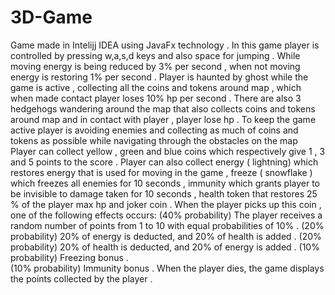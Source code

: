 # 3D-Game
Game made in Intelijj IDEA using JavaFx technology .
In this game player is controlled by pressing w,a,s,d keys and also space for jumping . While moving energy is being reduced by 3% per second , when not moving energy is restoring 1% per second .
Player is haunted by ghost while the game is active , collecting all the coins and tokens around map , which when made contact player loses 10% hp per second . 
There are also 3 hedgehogs wandering around the map that also collects coins and tokens around map and in contact with player , player lose hp .
To keep the game active player is avoiding enemies and collecting as much of coins and tokens as possible while navigating through the obstacles on the map
Player can collect yellow , green and blue coins which respectively give 1 , 3 and 5 points to the score . Player can also collect energy ( lightning) which restores energy that is used for moving in the game , freeze ( snowflake ) which freezes all enemies for 10 seconds , immunity which grants player to be invisible to damage taken for 10 seconds , health token that restores 25 % of the player max hp and joker coin .
When the player picks up this coin , one of the following effects occurs:
(40% probability) The player receives a random number of points from 1 to 10 with equal probabilities of 10% .
(20% probability) 20% of energy is deducted, and 20% of health is added . 
(20% probability) 20% of health is deducted, and 20% of energy is added . 
(10% probability) Freezing bonus .  
(10% probability) Immunity bonus .
When the player dies, the game displays the points collected by the player .
